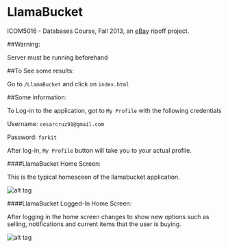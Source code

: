 LlamaBucket
===========

ICOM5016 - Databases Course, Fall 2013, an [eBay](http://ebay.com) ripoff project.

##Warning:

Server must be running beforehand

##To See some results:

Go to `/LlamaBucket` and click on `index.html`


##Some information:

To Log-in to the application, got to `My Profile` with the following credentials

Username: `cesarcruz91@gmail.com`

Password: `forkit`

After log-in, `My Profile` button will take you to your actual profile.

####LlamaBucket Home Screen:

This is the typical homesceen of the llamabucket application.

![alt tag](https://raw.github.com/joframart/LlamaBucket/master/lb_ui_images/home_screen.PNG?token=3748779__eyJzY29wZSI6IlJhd0Jsb2I6am9mcmFtYXJ0L0xsYW1hQnVja2V0L21hc3Rlci9sYl91aV9pbWFnZXMvaG9tZV9zY3JlZW4uUE5HIiwiZXhwaXJlcyI6MTM5MzY0NzA2NX0%3D--c3b68a8c1b0cc081bfd83e4e5e57cfa7b8d02cc0)

####LlamaBucket Logged-In Home Screen:

After logging in the home screen changes to show new options such as selling, notifications and current items that the user is buying.

![alt tag](https://raw.github.com/joframart/LlamaBucket/master/lb_ui_images/logged_home.PNG?token=3748779__eyJzY29wZSI6IlJhd0Jsb2I6am9mcmFtYXJ0L0xsYW1hQnVja2V0L21hc3Rlci9sYl91aV9pbWFnZXMvbG9nZ2VkX2hvbWUuUE5HIiwiZXhwaXJlcyI6MTM5MzY0NzYwMH0%3D--45cf380df50e19cebbb1777f70528b9c56de76f5)





